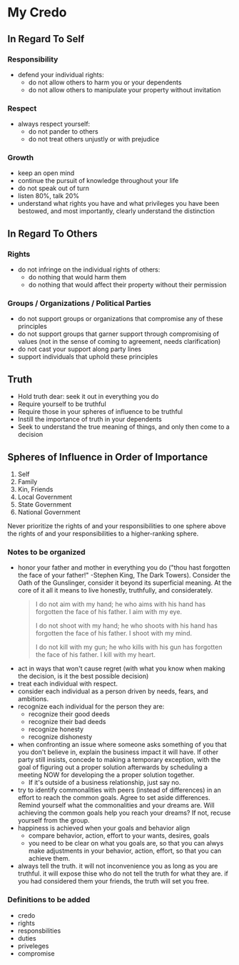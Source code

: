 # My Credo

## In Regard To Self

### Responsibility
- defend your individual rights:
  - do not allow others to harm you or your dependents
  - do not allow others to manipulate your property without invitation

### Respect
- always respect yourself:
  - do not pander to others
  - do not treat others unjustly or with prejudice

### Growth
- keep an open mind
- continue the pursuit of knowledge throughout your life
- do not speak out of turn
- listen 80%, talk 20%
- understand what rights you have and what privileges you have been bestowed, and most importantly, clearly understand the distinction

## In Regard To Others

### Rights
- do not infringe on the individual rights of others:
  - do nothing that would harm them
  - do nothing that would affect their property without their permission

### Groups / Organizations / Political Parties
- do not support groups or organizations that compromise any of these principles
- do not support groups that garner support through compromising of values (not in the sense of coming to agreement, needs clarification)
- do not cast your support along party lines
- support individuals that uphold these principles

## Truth
- Hold truth dear: seek it out in everything you do
- Require yourself to be truthful
- Require those in your spheres of influence to be truthful
- Instill the importance of truth in your dependents
- Seek to understand the true meaning of things, and only then come to a decision

## Spheres of Influence in Order of Importance
1. Self
2. Family
3. Kin, Friends
4. Local Government
5. State Government
6. National Government

Never prioritize the rights of and your responsibilities to one sphere above the rights of and your responsibilities to a higher-ranking sphere.

### Notes to be organized
- honor your father and mother in everything you do ("thou hast forgotten the face of your father!" -Stephen King, The Dark Towers). Consider the Oath of the Gunslinger, consider it beyond its superficial meaning. At the core of it all it means to live honestly, truthfully, and considerately.
  >I do not aim with my hand; he who aims with his hand has forgotten the face of his father.
  >I aim with my eye.
  >
  >I do not shoot with my hand; he who shoots with his hand has forgotten the face of his father.
  >I shoot with my mind.
  >
  >I do not kill with my gun; he who kills with his gun has forgotten the face of his father.
  >I kill with my heart.
- act in ways that won't cause regret (with what you know when making the decision, is it the best possible decision)
- treat each individual with respect.
- consider each individual as a person driven by needs, fears, and ambitions.
- recognize each individual for the person they are:
  - recognize their good deeds
  - recognize their bad deeds
  - recognize honesty
  - recognize dishonesty
- when confronting an issue where someone asks something of you that you don't believe in, explain the business impact it will have. If other party still insists, concede to making a temporary exception, with the goal of figuring out a proper solution afterwards by scheduling a meeting NOW for developing the a proper solution together.
  - If it's outside of a business relationship, just say no.
- try to identify commonalities with peers (instead of differences) in an effort to reach the common goals. Agree to set aside differences. Remind yourself what the commonalities and your dreams are. Will achieving the common goals help you reach your dreams? If not, recuse yourself from the group.
- happiness is achieved when your goals and behavior align
  - compare behavior, action, effort to your wants, desires, goals
  - you need to be clear on what you goals are, so that you can alwys make adjustments in your behavior, action, effort, so that you can achieve them.
- always tell the truth. it will not inconvenience you as long as you are truthful. it will expose thise who do not tell the truth for what they are. if you had considered them your friends, the truth will set you free.

### Definitions to be added
- credo
- rights
- responsbilities
- duties
- priveleges
- compromise
